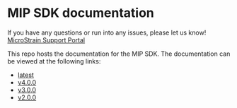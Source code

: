 # MIP SDK documentation
If you have any questions or run into any issues, please let us know! [MicroStrain Support Portal](https://support.microstrain.com)

This repo hosts the documentation for the MIP SDK. The documentation can be viewed at the following links:

* [latest](https://lord-microstrain.github.io/mip_sdk_documentation/latest)
* [v4.0.0](https://lord-microstrain.github.io/mip_sdk_documentation/v4.0.0)
* [v3.0.0](https://lord-microstrain.github.io/mip_sdk_documentation/v3.0.0)
* [v2.0.0](https://lord-microstrain.github.io/mip_sdk_documentation/v2.0.0)
